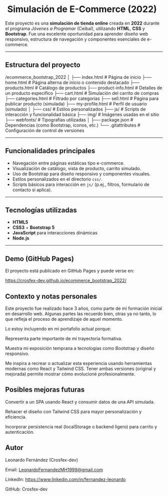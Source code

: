 # ​ Simulación de E-Commerce (2022)

Este proyecto es una **simulación de tienda online** creada en **2022** durante el programa *Jóvenes a Programar* (Ceibal), utilizando **HTML**, **CSS** y **Bootstrap**. Fue una excelente oportunidad para aprender diseño web responsivo, estructura de navegación y componentes esenciales de e-commerce.

---

##  Estructura del proyecto

/ecommerce_bootstrap_2022
│
├── index.html # Página de inicio
├── home.html # Página alterna de inicio o contenido destacado
├── products.html # Catálogo de productos
├── product-info.html # Detalles de un producto específico
├── cart.html # Simulación del carrito de compras
├── categories.html # Filtrado por categorías
├── sell.html # Página para publicar producto (simulada)
├── my-profile.html # Perfil de usuario (simulado)
│
├── css/ # Estilos personalizados
├── js/ # Scripts de interacción y funcionalidad básica
├── img/ # Imágenes usadas en el sitio
├── webfonts/ # Tipografías utilizadas
│
├── package.json # Dependencias (como Bootstrap, iconos, etc.)
└── .gitattributes # Configuración de control de versiones

---

##  Funcionalidades principales

- Navegación entre páginas estáticas tipo e-commerce.
- Visualización de catálogo, vista de producto, carrito simulado.
- Uso de Bootstrap para diseño responsivo y componentes visuales.
- Estilos personalizados en el directorio `css/`.
- Scripts básicos para interacción en `js/` (p.ej., filtros, formulario de contacto si aplica).

---

##  Tecnologías utilizadas

- **HTML5**  
- **CSS3** + **Bootstrap 5**  
- **JavaScript** para interacciones dinámicas  
- **Node.js**

---

##  Demo (GitHub Pages)

El proyecto está publicado en GitHub Pages y puede verse en:

https://crosfex-dev.github.io/ecommerce_bootstrap_2022/


##  Contexto y notas personales

Este proyecto fue realizado hace 3 años, como parte de mi formación inicial en desarrollo web. Algunas partes las recuerdo bien, otras ya no tanto, lo que refleja el proceso de aprendizaje de aquel momento.

Lo estoy incluyendo en mi portafolio actual porque:

Representa parte importante de mi trayectoria formativa.

Muestra mi exposición temprana a tecnologías como Bootstrap y diseño responsivo.

Me inspira a recrear o actualizar esta experiencia usando herramientas modernas como React y Tailwind CSS. Tener ambas versiones (original y mejorada) permite mostrar cómo evolucioné profesionalmente.

## Posibles mejoras futuras

Convertir a un SPA usando React y consumir datos de una API simulada.

Rehacer el diseño con Tailwind CSS para mayor personalización y eficiencia.

Incorporar persistencia real (localStorage o backend ligero) para carrito y autenticación.

## Autor

Leonardo Fernández (Crosfex-dev)

Email: LeonardoFernandezMH1999@gmail.com

LinkedIn: https://www.linkedin.com/in/fernandez-leonardo

GitHub: Crosfex-dev
